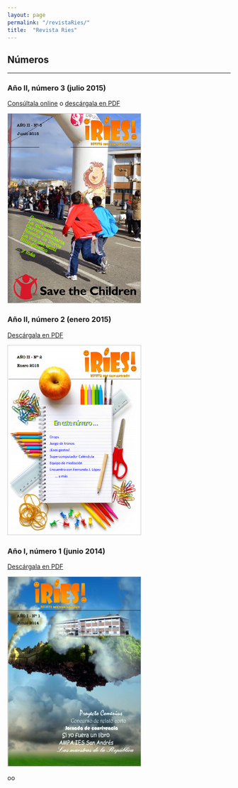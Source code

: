 ```yaml
---
layout: page
permalink: "/revistaRies/"
title:  "Revista Ries"
---
```



<!-- Imagen de 820x548 -->

<section class="white-wrapper" id="contenido">
    	<div class="container">
			<div class="general-title padding-top">
            	<h2>Números</h2>
                <hr>
                <p class="lead"></p>
            </div>
        	<div class="row">
                <div class="col-lg-12 col-sm-12 col-md-12 col-xs-12 single-portfolio">



<div class="col-sm-4" markdown="1">

### Año II, número 3 (julio 2015)

[Consúltala online](http://t.co/9rpDIZFAit) o [descárgala en PDF](https://drive.google.com/file/d/0B4jaZeMGL7HsQ0luU3VNWHNkbUU/view?usp=sharing)

<a href="http://www.flipgorilla.com/p/23837411469428441/show"><img class="img-responsive" src="/imagenes/RIES3.png" style="border: 1px solid #CCC"></a>                

</div><!-- end col-sm-5 --> 


<div class="col-sm-4" markdown="1">

### Año II, número 2 (enero 2015)

[Descárgala en PDF](https://drive.google.com/open?id=0B4jaZeMGL7Hscmd4cDgtV2pleTA&authuser=0)

<a href="http://www.flipgorilla.com/p/23837411469428441/show"><img class="img-responsive" src="/imagenes/RIES2.png" style="border: 1px solid #CCC"></a>




</div><!-- end col-sm-5 --> 


<div class="col-sm-4" markdown="1">

### Año I, número 1 (junio 2014)

[Descárgala en PDF](https://drive.google.com/open?id=0B4jaZeMGL7HsbVU2OFhObTRxR1E&authuser=0)

<a href="https://drive.google.com/open?id=0B4jaZeMGL7HsbVU2OFhObTRxR1E&authuser=0"><img class="img-responsive" src="/imagenes/RIES1.png" style="border: 1px solid #CCC"></a>


</div><!-- end col-sm-5 -->        

       





</div><!-- end col-lg-12 -->
</div><!-- end row -->    
</div><!-- end container -->
</section>

oo